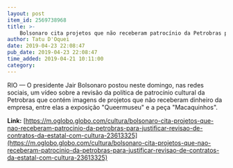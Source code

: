 ```yaml
---
layout: post
item_id: 2569738968
title: >-
    Bolsonaro cita projetos que não receberam patrocínio da Petrobras para justificar revisão de contratos da estatal com cultura
author: Tatu D'Oquei
date: 2019-04-23 22:08:47
pub_date: 2019-04-23 22:08:47
time_added: 2019-04-21 10:11:00
category: 
---
```


RIO — O presidente Jair Bolsonaro postou neste domingo, nas redes sociais, um vídeo sobre a revisão da política de patrocínio cultural da Petrobras que contém imagens de projetos que não receberam dinheiro da empresa, entre elas a exposição "Queermuseu" e a peça "Macaquinhos".

**Link:** [https://m.oglobo.globo.com/cultura/bolsonaro-cita-projetos-que-nao-receberam-patrocinio-da-petrobras-para-justificar-revisao-de-contratos-da-estatal-com-cultura-23613325](https://m.oglobo.globo.com/cultura/bolsonaro-cita-projetos-que-nao-receberam-patrocinio-da-petrobras-para-justificar-revisao-de-contratos-da-estatal-com-cultura-23613325)

